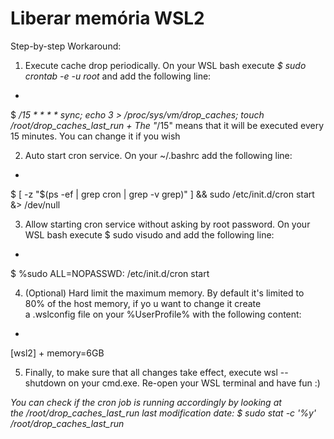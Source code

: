 # Liberar memória WSL2

Step-by-step Workaround:

1. Execute cache drop periodically. On your WSL bash execute _$ sudo crontab -e -u root_ and add the following line:
+
$ */15 * * * * sync; echo 3 > /proc/sys/vm/drop_caches; touch /root/drop_caches_last_run
+
The "*/15" means that it will be executed every 15 minutes. You can change it if you wish

2. Auto start cron service. On your ~/.bashrc add the following line:
+
$ [ -z "$(ps -ef | grep cron | grep -v grep)" ] && sudo /etc/init.d/cron start &> /dev/null

3. Allow starting cron service without asking by root password. On your WSL bash execute $ sudo visudo and add the following line:
+
$ %sudo ALL=NOPASSWD: /etc/init.d/cron start

4. (Optional) Hard limit the maximum memory. By default it's limited to 80% of the host memory, if yo	u want to change it create a .wslconfig file on your %UserProfile% with the following content:
+
[wsl2]
+
 memory=6GB

5. Finally, to make sure that all changes take effect, execute wsl --shutdown on your cmd.exe. Re-open your WSL terminal and have fun :)

_You can check if the cron job is running accordingly by looking at the /root/drop_caches_last_run last modification date: $ sudo stat -c '%y' /root/drop_caches_last_run_